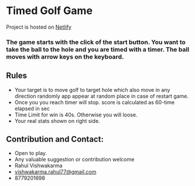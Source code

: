 # Timed Golf Game 
Project is hosted on [Netlify](https://jazzy-daffodil-3da564.netlify.app)

### The game starts with the click of the start button. You want to take the ball to the hole and you are timed with a timer. The ball moves with arrow keys on the keyboard.

## Rules
- Your target is to move golf to target hole which also move in any direction randomly app appear at random place in case of restart game.
- Once you you reach timer will stop. score is calculated as 60-time elapsed in sec
- Time Limit for win is 40s. Otherwise you will loose.
- Your real stats shown on right side.

## Contribution and Contact:
- Open to play.
- Any valuable suggestion or contribution welcome
- Rahul Vishwakarma
- vishwakarma.rahul77@gmail.com
- 8779201698
